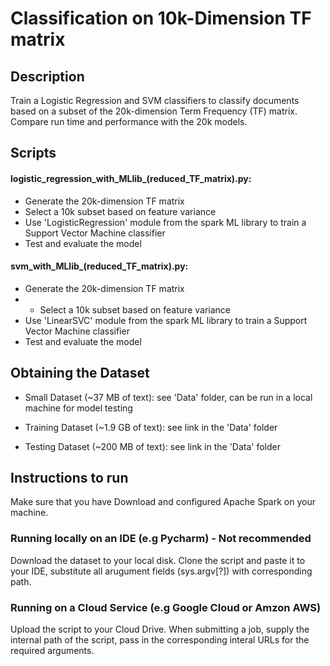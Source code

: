 # Classification on 10k-Dimension TF matrix

## Description

Train a Logistic Regression and SVM classifiers to classify documents based on a subset of the 20k-dimension Term Frequency (TF) matrix. Compare run time and performance with the 20k models. 


## Scripts

#### logistic_regression_with_MLlib_(reduced_TF_matrix).py: 
* Generate the 20k-dimension TF matrix
* Select a 10k subset based on feature variance 
* Use 'LogisticRegression' module from the spark ML library to train a Support Vector Machine classifier
* Test and evaluate the model


#### svm_with_MLlib_(reduced_TF_matrix).py: 
* Generate the 20k-dimension TF matrix
* * Select a 10k subset based on feature variance 
* Use 'LinearSVC' module from the spark ML library to train a Support Vector Machine classifier
* Test and evaluate the model


## Obtaining the Dataset

* Small Dataset (~37 MB of text): see 'Data' folder, can be run in a local machine for model testing

* Training Dataset (~1.9 GB of text): see link in the 'Data' folder

* Testing Dataset (~200 MB of text): see link in the 'Data' folder


## Instructions to run

Make sure that you have Download and configured Apache Spark on your machine. 

### Running locally on an IDE (e.g Pycharm) - Not recommended
Download the dataset to your local disk. Clone the script and paste it to your IDE, substitute all arugument fields (sys.argv[?]) with corresponding path.

### Running on a Cloud Service (e.g Google Cloud or Amzon AWS)
Upload the script to your Cloud Drive. When submitting a job, supply the internal path of the script, pass in the corresponding interal URLs for the required arguments. 
